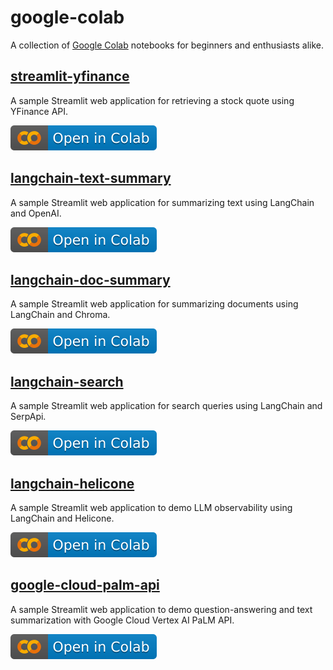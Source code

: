 # google-colab
A collection of [Google Colab](https://colab.research.google.com/) notebooks for beginners and enthusiasts alike.

## [streamlit-yfinance](https://colab.research.google.com/github/alphasecio/streamlit-yfinance/blob/main/streamlit_yfinance.ipynb)
A sample Streamlit web application for retrieving a stock quote using YFinance API.

[![Open In Colab](images/colab.svg)](https://colab.research.google.com/github/alphasecio/streamlit-yfinance/blob/main/streamlit_yfinance.ipynb)

## [langchain-text-summary](https://colab.research.google.com/github/alphasecio/langchain-examples/blob/main/text-summary/langchain_text_summarizer.ipynb)
A sample Streamlit web application for summarizing text using LangChain and OpenAI.

[![Open In Colab](images/colab.svg)](https://colab.research.google.com/github/alphasecio/langchain-examples/blob/main/text-summary/langchain_text_summarizer.ipynb)

## [langchain-doc-summary](https://colab.research.google.com/github/alphasecio/langchain-examples/blob/main/chroma-summary/langchain_doc_summarizer.ipynb)
A sample Streamlit web application for summarizing documents using LangChain and Chroma.

[![Open In Colab](images/colab.svg)](https://colab.research.google.com/github/alphasecio/langchain-examples/blob/main/chroma-summary/langchain_doc_summarizer.ipynb)

## [langchain-search](https://colab.research.google.com/github/alphasecio/langchain-examples/blob/main/search/langchain_search.ipynb)
A sample Streamlit web application for search queries using LangChain and SerpApi.

[![Open In Colab](images/colab.svg)](https://colab.research.google.com/github/alphasecio/langchain-examples/blob/main/search/langchain_search.ipynb)

## [langchain-helicone](https://colab.research.google.com/github/alphasecio/langchain-examples/blob/main/helicone/langchain_helicone.ipynb)
A sample Streamlit web application to demo LLM observability using LangChain and Helicone.

[![Open In Colab](images/colab.svg)](https://colab.research.google.com/github/alphasecio/langchain-examples/blob/main/helicone/langchain_helicone.ipynb)

## [google-cloud-palm-api](https://colab.research.google.com/github/alphasecio/google-cloud/blob/main/palm-api/google_palm.ipynb)
A sample Streamlit web application to demo question-answering and text summarization with Google Cloud Vertex AI PaLM API.

[![Open In Colab](images/colab.svg)](https://colab.research.google.com/github/alphasecio/google-cloud/blob/main/palm-api/google_palm.ipynb)
